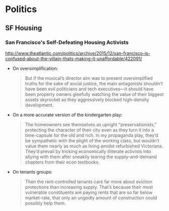 # Politics

## SF Housing

### San Francisco's Self-Defeating Housing Activists

http://www.theatlantic.com/politics/archive/2015/12/san-francisco-is-confused-about-the-villain-thats-making-it-unaffordable/422091/

* On oversimplification:

    > But if the musical’s director aim was to present oversimplified truths
    > for the sake of social justice, the main antagonists shouldn’t have been
    > evil politicians and tech executives—it should have been property owners
    > gleefully watching the value of their biggest assets skyrocket as they
    > aggressively blocked high-density development.

* On a more accurate version of the kindergarten play:

    > The homeowners see themselves as upright “preservationists,” protecting
    > the character of their city even as they turn it into a time-capsule for
    > the old and rich. In my propaganda play, they’d be sympathetic with the
    > plight of the working class, but wouldn’t value them nearly as much as
    > living amidst refurbished Victorians. They’d prevail by tricking
    > economically illiterate activists into allying with them after sneakily
    > tearing the supply-and-demand chapters from their econ textbooks.

* On tenants groups:

    > Then the rent-controlled tenants care far more about eviction protections
    > than increasing supply. That’s because their most vulnerable constituents
    > are paying rents that are so far below market-rate, that only an ungodly
    > amount of construction could possibly help them.
